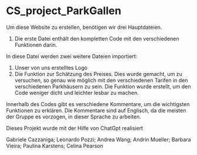 # CS_project_ParkGallen
Um diese Website zu erstellen, benötigen wir drei Hauptdateien. 

1. Die erste Datei enthält den kompletten Code mit den verschiedenen Funktionen darin. 

In diese Datei werden zwei weitere Dateien importiert: 
1) Unser von uns erstelltes Logo 
2) Die Funktion zur Schätzung des Preises. Dies wurde gemacht, um zu versuchen, so genau wie möglich mit den verschiedenen Tarifen in den verschiedenen Parkhäusern zu sein. Die Funktion wurde erstellt, um den Code weniger dicht und leichter lesbar zu machen. 

Innerhalb des Codes gibt es verschiedene Kommentare, um die wichtigsten Funktionen zu erklären. Die Kommentare sind auf Englisch, da die meisten der Gruppe es vorzogen, in dieser Sprache zu arbeiten. 

Dieses Projekt wurde mit der Hilfe von ChatGpt realisiert

Gabriele Cazzaniga; Leonardo Pozzi; Andrea Wang; Andrin Mueller; Barbara Vieira; Paulina Karstens; Celina Pearson 
